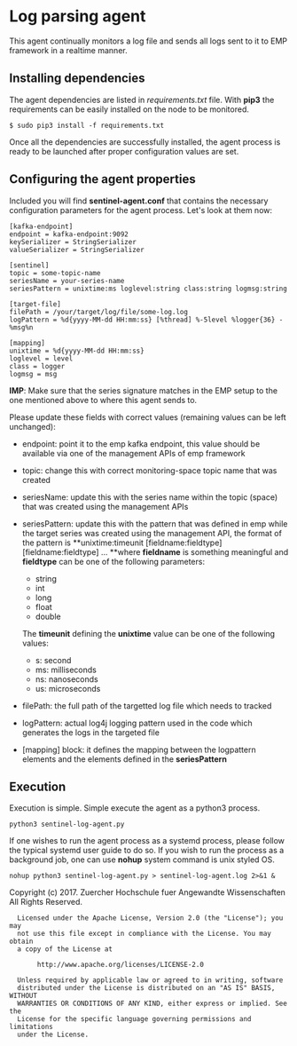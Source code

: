 # Log parsing agent
This agent continually monitors a log file and sends all logs sent to it to 
EMP framework in a realtime manner.

## Installing dependencies
The agent dependencies are listed in *requirements.txt* file. With **pip3** 
the requirements can be easily installed on the node to be monitored.

```
$ sudo pip3 install -f requirements.txt
```

Once all the dependencies are successfully installed, the agent process is 
ready to be launched after proper configuration values are set.

## Configuring the agent properties
Included you will find **sentinel-agent.conf** that contains the necessary 
configuration parameters for the agent process. Let's look at them now:

```
[kafka-endpoint]
endpoint = kafka-endpoint:9092
keySerializer = StringSerializer
valueSerializer = StringSerializer

[sentinel]
topic = some-topic-name
seriesName = your-series-name
seriesPattern = unixtime:ms loglevel:string class:string logmsg:string

[target-file]
filePath = /your/target/log/file/some-log.log
logPattern = %d{yyyy-MM-dd HH:mm:ss} [%thread] %-5level %logger{36} - %msg%n

[mapping]
unixtime = %d{yyyy-MM-dd HH:mm:ss}
loglevel = level
class = logger
logmsg = msg
```

**IMP**: Make sure that the series signature matches in the EMP setup to the 
one mentioned above to where this agent sends to.

Please update these fields with correct values (remaining values can be left 
unchanged):
- endpoint: point it to the emp kafka endpoint, this value should be available 
via one of the management APIs of emp framework
- topic: change this with correct monitoring-space topic name that was created
- seriesName: update this with the series name within the topic (space) that 
was created using the management APIs
- seriesPattern: update this with the pattern that was defined in emp while 
the target series was created using the management API, the format of the 
pattern is **unixtime:timeunit [fieldname:fieldtype] [fieldname:fieldtype] ...
**where **fieldname** is something meaningful and **fieldtype** can be one of 
the following parameters:
	- string
	- int
	- long
	- float
	- double

	The **timeunit** defining the **unixtime** value can be one of the 
	following values:
	- s: second
	- ms: milliseconds
	- ns: nanoseconds
	- us: microseconds 
- filePath: the full path of the targetted log file which needs to tracked
- logPattern: actual log4j logging pattern used in the code which generates 
the logs in the targeted file
- [mapping] block: it defines the mapping between the logpattern elements and 
the elements defined in the **seriesPattern**

## Execution
Execution is simple. Simple execute the agent as a python3 process.
```
python3 sentinel-log-agent.py
```

If one wishes to run the agent process as a systemd process, please follow the 
typical systemd user guide to do so. If you wish to run the process as a 
background job, one can use **nohup** system command is unix styled OS.

```
nohup python3 sentinel-log-agent.py > sentinel-log-agent.log 2>&1 &
```

  Copyright (c) 2017. Zuercher Hochschule fuer Angewandte Wissenschaften
   All Rights Reserved.
 
      Licensed under the Apache License, Version 2.0 (the "License"); you may
      not use this file except in compliance with the License. You may obtain
      a copy of the License at
 
           http://www.apache.org/licenses/LICENSE-2.0
 
      Unless required by applicable law or agreed to in writing, software
      distributed under the License is distributed on an "AS IS" BASIS, WITHOUT
      WARRANTIES OR CONDITIONS OF ANY KIND, either express or implied. See the
      License for the specific language governing permissions and limitations
      under the License.
